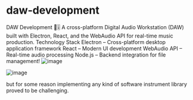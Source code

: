 # daw-development
DAW Development 🎵🎚️ A cross-platform Digital Audio Workstation (DAW) built with Electron, React, and the WebAudio API for real-time music production.  Technology Stack Electron – Cross-platform desktop application framework React – Modern UI development WebAudio API – Real-time audio processing Node.js – Backend integration for file management!
![image](https://github.com/user-attachments/assets/76b77709-dbae-4ba6-9e82-74aaaad66cae)





![image](https://github.com/user-attachments/assets/994c2ab1-a006-40ac-b0c0-6a13527f2f7d)

but for some reason implementing any kind of software instrument library proved to be challenging. 

